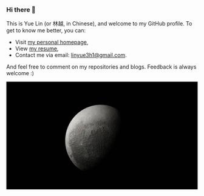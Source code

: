 ### Hi there 👋

This is Yue Lin (or 林越, in Chinese), and welcome to my GitHub profile. To get to know me better, you can:

- Visit [my personal homepage](https://yuelin301.github.io/),
- View [my resume](https://yuelin301.github.io/about/),
- Contact me via email: [linyue3h1@gmail.com](linyue3h1@gmail.com).

And feel free to comment on my repositories and blogs. Feedback is always welcome :)

![moon](./moon.jpg)
